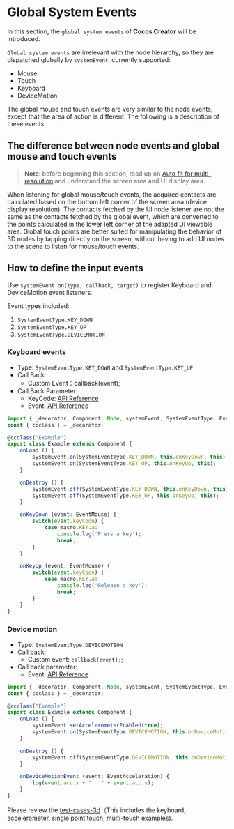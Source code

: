 # Global System Events

In this section, the `global system events` of __Cocos Creator__ will be introduced.

`Global system events` are irrelevant with the node hierarchy, so they are dispatched globally by `systemEvent`, currently supported:

- Mouse
- Touch
- Keyboard
- DeviceMotion

The global mouse and touch events are very similar to the node events, except that the area of action is different. The following is a description of these events.

## The difference between node events and global mouse and touch events

> __Note__: before beginning this section, read up on [Auto fit for multi-resolution](../../ui-system/components/engine/multi-resolution.md#Design-resolution-and-screen-resolution) and understand the screen area and UI display area.

When listening for global mouse/touch events, the acquired contacts are calculated based on the bottom left corner of the screen area (device display resolution). The contacts fetched by the UI node listener are not the same as the contacts fetched by the global event, which are converted to the points calculated in the lower left corner of the adapted UI viewable area. Global touch points are better suited for manipulating the behavior of 3D nodes by tapping directly on the screen, without having to add UI nodes to the scene to listen for mouse/touch events.

## How to define the input events

Use `systemEvent.on(type, callback, target)` to register Keyboard and DeviceMotion event listeners.

Event types included:

1. `SystemEventType.KEY_DOWN`
2. `SystemEventType.KEY_UP`
3. `SystemEventType.DEVICEMOTION`

### Keyboard events

- Type: `SystemEventType.KEY_DOWN` and `SystemEventType.KEY_UP`
- Call Back:
  - Custom Event：callback(event);
- Call Back Parameter:
  - KeyCode: [API Reference](../../../api/en/classes/event.eventkeyboard-1.html)
  - Event: [API Reference](../../../api/en/classes/event.event-1.html)

```ts
import { _decorator, Component, Node, systemEvent, SystemEventType, EventMouse, macro } from "cc";
const { ccclass } = _decorator;

@ccclass("Example")
export class Example extends Component {
    onLoad () {
        systemEvent.on(SystemEventType.KEY_DOWN, this.onKeyDown, this);
        systemEvent.on(SystemEventType.KEY_UP, this.onKeyUp, this);
    }

    onDestroy () {
        systemEvent.off(SystemEventType.KEY_DOWN, this.onKeyDown, this);
        systemEvent.off(SystemEventType.KEY_UP, this.onKeyUp, this);
    }

    onKeyDown (event: EventMouse) {
        switch(event.keyCode) {
            case macro.KEY.a:
                console.log('Press a key');
                break;
        }
    }

    onKeyUp (event: EventMouse) {
        switch(event.keyCode) {
            case macro.KEY.a:
                console.log('Release a key');
                break;
        }
    }
}
```

### Device motion

- Type: `SystemEventType.DEVICEMOTION`
- Call back:
  - Custom event: `callback(event);`;
- Call back parameter:
  - Event: [API Reference](../../../api/en/classes/event.event-1.html)

```ts
import { _decorator, Component, Node, systemEvent, SystemEventType, EventMouse, macro, log } from "cc";
const { ccclass } = _decorator;

@ccclass("Example")
export class Example extends Component {
    onLoad () {
        systemEvent.setAccelerometerEnabled(true);
        systemEvent.on(SystemEventType.DEVICEMOTION, this.onDeviceMotionEvent, this);
    }

    onDestroy () {
        systemEvent.off(SystemEventType.DEVICEMOTION, this.onDeviceMotionEvent, this);
    }

    onDeviceMotionEvent (event: EventAcceleration) {
        log(event.acc.x + "   " + event.acc.y);
    }
}
```

Please review the [test-cases-3d](https://github.com/cocos-creator/test-cases-3d/tree/master/assets/cases/event)（This includes the keyboard, accelerometer, single point touch, multi-touch examples).

